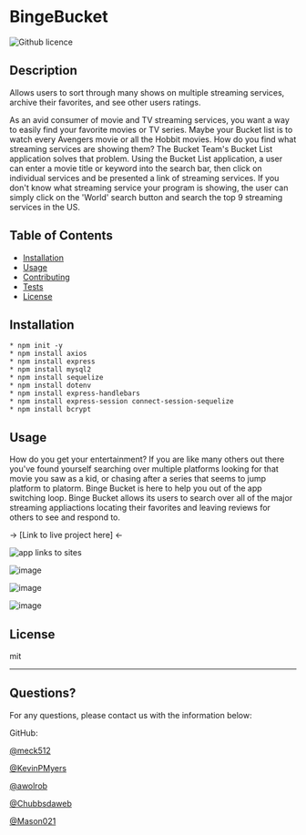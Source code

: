# BingeBucket
  ![Github licence](http://img.shields.io/badge/license-MIT-blue.svg) 
  
  
  ## Description 
  Allows users to sort through many shows on multiple streaming services, archive their favorites, and see other users ratings.

   As an avid consumer of movie and TV streaming services, you want a way to easily find your favorite movies or TV series. Maybe your Bucket list is to watch every Avengers movie or all the Hobbit movies.  How do you find what streaming services are showing them?  The Bucket Team's Bucket List application solves that problem.  Using the Bucket List application, a user can enter a movie title or keyword into the search bar, then click on individual services and be presented a link of streaming services.  If you don't know what streaming service your program is showing, the user can simply click on the 'World' search button and search the top 9 streaming services in the US. 
  
  
  ## Table of Contents
  * [Installation](#installation)
  * [Usage](#usage)
  * [Contributing](#contributing)
  * [Tests](#tests)
  * [License](#license)
  
  ## Installation
```
* npm init -y
* npm install axios
* npm install express
* npm install mysql2
* npm install sequelize 
* npm install dotenv
* npm install express-handlebars
* npm install express-session connect-session-sequelize
* npm install bcrypt
```  
  ## Usage 
  How do you get your entertainment?  If you are like many others out there you've found yourself searching over multiple platforms looking for that movie you saw as a kid, or  chasing after a series that seems to jump platform to platorm.  Binge Bucket is here to help you out of the app switching loop.  Binge Bucket allows its users to search over all of the major streaming appliactions locating their favorites and leaving reviews for others to see and respond to.
  
  -> [Link to live project here] <-

  ![app links to sites](https://github.com/meck512/BingeBucket/blob/main/public/assets/images/app-link-to-site.gif)
  
  ![image](https://github.com/meck512/BingeBucket/blob/main/public/assets/images/front-page.PNG)

  ![image](https://github.com/meck512/BingeBucket/blob/main/public/assets/images/where-to-watch.PNG)

  ![image](placeholder)
    
  ## License
  
  mit
  
  ---
  
  ## Questions?
  
  For any questions, please contact us with the information below:

 
  GitHub: 

  [@meck512](https://github.com/meck512)

  [@KevinPMyers](https://github.com/KevinPMyers)

  [@awolrob](https://github.com/awolrob)

  [@Chubbsdaweb](https://github.com/Chubbsdaweb)
  
  [@Mason021](https://github.com/Mason021)
  
